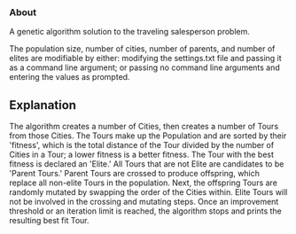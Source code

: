 ### About
A genetic algorithm solution to the traveling salesperson problem.

The population size, number of cities, number of parents, and number of elites are modifiable by either: modifying the settings.txt file and passing it as a command line argument; or passing no command line arguments and entering the values as prompted.

## Explanation
The algorithm creates a number of Cities, then creates a number of Tours from those Cities. The Tours make up the Population and are sorted by their 'fitness', which is the total distance of the Tour divided by the number of Cities in a Tour; a lower fitness is a better fitness. The Tour with the best fitness is declared an 'Elite.' All Tours that are not Elite are candidates to be 'Parent Tours.' Parent Tours are crossed to produce offspring, which replace all non-elite Tours in the population. Next, the offspring Tours are randomly mutated by swapping the order of the Cities within. Elite Tours will not be involved in the crossing and mutating steps. Once an improvement threshold or an iteration limit is reached, the algorithm stops and prints the resulting best fit Tour.
